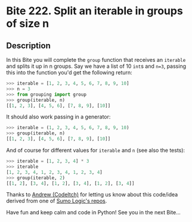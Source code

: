 # Bite 222. Split an iterable in groups of size n

## Description

In this Bite you will complete the `group` function that receives an `iterable` and splits it up in n groups. Say we have a list of 10 `int`s and `n=3`, passing this into the function you'd get the following return:

```python
>>> iterable = [1, 2, 3, 4, 5, 6, 7, 8, 9, 10]
>>> n = 3
>>> from grouping import group
>>> group(iterable, n)
[[1, 2, 3], [4, 5, 6], [7, 8, 9], [10]]
```

It should also work passing in a generator:

```python
>>> iterable = (1, 2, 3, 4, 5, 6, 7, 8, 9, 10)
>>> group(iterable, n)
[[1, 2, 3], [4, 5, 6], [7, 8, 9], [10]]
```

And of course for different values for `iterable` and `n` (see also the tests):

```python
>>> iterable = [1, 2, 3, 4] * 3
>>> iterable
[1, 2, 3, 4, 1, 2, 3, 4, 1, 2, 3, 4]
>>> group(iterable, 2)
[[1, 2], [3, 4], [1, 2], [3, 4], [1, 2], [3, 4]]
```

Thanks to [Andrew (CodeItch)](https://codechalleng.es/profiles/CodeItch) for letting us know about this code/idea derived from one of [Sumo Logic's repos](https://github.com/SumoLogic).

Have fun and keep calm and code in Python! See you in the next Bite...
